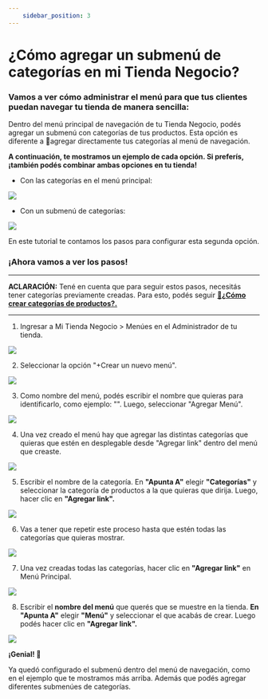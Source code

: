 ```yaml
---
    sidebar_position: 3
---
```


# ¿Cómo agregar un submenú de categorías en mi Tienda Negocio?

### Vamos a ver cómo administrar el menú para que tus clientes puedan navegar tu tienda de manera sencilla:

Dentro del menú principal de navegación de tu Tienda Negocio, podés agregar un submenú con categorías de tus productos. Esta opción es diferente a 📝agregar directamente tus categorías al menú de navegación. 

**A continuación, te mostramos un ejemplo de cada opción. Si preferís, ¡también podés combinar ambas opciones en tu tienda!**

- Con las categorías en el menú principal: 

![](/Fotos/menu/subMenu/subMenu3.jpg)

- Con un submenú de categorías:

![](/Fotos/menu/subMenu/subMenu4.jpg)

En este tutorial te contamos los pasos para configurar esta segunda opción.

### ¡Ahora vamos a ver los pasos!

-----------------------------------------------------------------------------------------------------------------------------------------
**ACLARACIÓN:** Tené en cuenta que para seguir estos pasos, necesitás tener categorías previamente creadas. Para esto, podés seguir **[📝¿Cómo crear categorías de productos?.][categoria]**

-----------------------------------------------------------------------------------------------------------------------------------------
[categoria]:/tutoriales/categorias/Como-asociar-mis-productos-a-una-categoría

1. Ingresar a Mi Tienda Negocio > Menúes en el Administrador de tu tienda.

![](/Fotos/menu/subMenu/subMenu5.jpg)

2. Seleccionar la opción "+Crear un nuevo menú".

![](/Fotos/menu/subMenu/subMenu6.jpg)

3. Como nombre del menú, podés escribir el nombre que quieras para identificarlo, como ejemplo: "". Luego, seleccionar "Agregar Menú". 

![](/Fotos/menu/subMenu/subMenu7.jpg)

4. Una vez creado el menú hay que agregar las distintas categorías que quieras que estén en desplegable desde "Agregar link" dentro del menú que creaste. 

![](/Fotos/menu/subMenu/subMenu8.jpg)

5. Escribir el nombre de la categoría. En **"Apunta A"** elegir **"Categorías"** y seleccionar la categoría de productos a la que quieras que dirija. Luego, hacer clic en **"Agregar link".** 

![](/Fotos/menu/subMenu/subMenu9.jpg)

6. Vas a tener que repetir este proceso hasta que estén todas las categorías que quieras mostrar.

![](/Fotos/menu/subMenu/subMenu10.jpg)

7. Una vez creadas todas las categorías, hacer clic en **"Agregar link"** en Menú Principal. 

![](/Fotos/menu/subMenu/subMenu1.jpg)

8. Escribir el **nombre del menú** que querés que se muestre en la tienda. **En "Apunta A"** elegir **"Menú"** y seleccionar el que acabás de crear. Luego podés hacer clic en **"Agregar link".** 

![](/Fotos/menu/subMenu/subMenu2.jpg)

**¡Genial! 🙌**

Ya quedó configurado el submenú dentro del menú de navegación, como en el ejemplo que te mostramos más arriba. Además que podés agregar diferentes submenúes de categorías.

